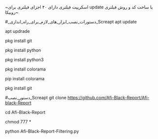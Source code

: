 ~اسکریپت فیلتری دارای ۴۰ اجزای فیلتری برای update یا ساخت کد و روش فیلتری روبیکا~


#_دستورات_نصب_ابزار_های_لازم_برای_راه_اندازی_Screapt
apt update

apt updrade 

pkg install git 

pkg install python

pkg install python3

pkg install colorama

pip install colorama

pkg install git

#دستور_نصب_Screapt
git clone https://github.com/Afi-Black-Report/Afi-black-Report

cd Afi-Black-Report

chmod 777 *

python Afi-Black-Report-Filtering.py
